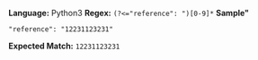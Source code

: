 **Language:** Python3
**Regex:** `(?<="reference": ")[0-9]*`
**Sample"**
```
"reference": "12231123231"
```
**Expected Match:**
`12231123231`
